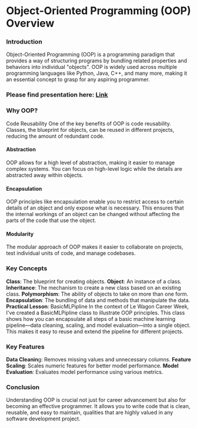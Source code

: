 # Object-Oriented Programming (OOP) Overview
### Introduction
Object-Oriented Programming (OOP) is a programming paradigm that provides a way of structuring programs by bundling related properties and behaviors into individual "objects". OOP is widely used across multiple programming languages like Python, Java, C++, and many more, making it an essential concept to grasp for any aspiring programmer.

### Please find presentation here: [Link](https://docs.google.com/presentation/d/110f-bdNF1E3YLREtDaQs19P5T2NA7Iqj9D-f0R10IEo/edit#slide=id.g27b6c16443f_0_412)

### Why OOP?
Code Reusability
One of the key benefits of OOP is code reusability. Classes, the blueprint for objects, can be reused in different projects, reducing the amount of redundant code.

#### Abstraction
OOP allows for a high level of abstraction, making it easier to manage complex systems. You can focus on high-level logic while the details are abstracted away within objects.

#### Encapsulation
OOP principles like encapsulation enable you to restrict access to certain details of an object and only expose what is necessary. This ensures that the internal workings of an object can be changed without affecting the parts of the code that use the object.

#### Modularity
The modular approach of OOP makes it easier to collaborate on projects, test individual units of code, and manage codebases.

### Key Concepts
**Class**: The blueprint for creating objects.
**Object**: An instance of a class.
**Inheritance**: The mechanism to create a new class based on an existing class.
**Polymorphism**: The ability of objects to take on more than one form.
**Encapsulation**: The bundling of data and methods that manipulate the data.
**Practical Lesson**: BasicMLPipline
In the context of Le Wagon Career Week, I've created a BasicMLPipline class to illustrate OOP principles. This class shows how you can encapsulate all steps of a basic machine learning pipeline—data cleaning, scaling, and model evaluation—into a single object. This makes it easy to reuse and extend the pipeline for different projects.

### Key Features
**Data Cleanin**g: Removes missing values and unnecessary columns.
**Feature Scaling**: Scales numeric features for better model performance.
**Model Evaluation**: Evaluates model performance using various metrics.

### Conclusion
Understanding OOP is crucial not just for career advancement but also for becoming an effective programmer. It allows you to write code that is clean, reusable, and easy to maintain, qualities that are highly valued in any software development project.
